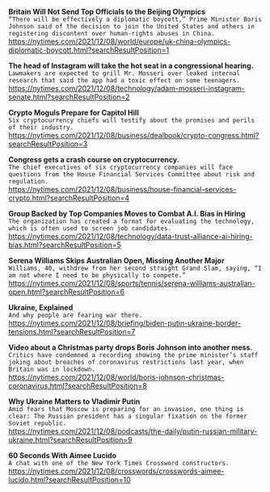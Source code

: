 **Britain Will Not Send Top Officials to the Beijing Olympics**\
`“There will be effectively a diplomatic boycott,” Prime Minister Boris Johnson said of the decision to join the United States and others in registering discontent over human-rights abuses in China.`\
https://nytimes.com/2021/12/08/world/europe/uk-china-olympics-diplomatic-boycott.html?searchResultPosition=1

**The head of Instagram will take the hot seat in a congressional hearing.**\
`Lawmakers are expected to grill Mr. Mosseri over leaked internal research that said the app had a toxic effect on some teenagers.`\
https://nytimes.com/2021/12/08/technology/adam-mosseri-instagram-senate.html?searchResultPosition=2

**Crypto Moguls Prepare for Capitol Hill**\
`Six cryptocurrency chiefs will testify about the promises and perils of their industry.`\
https://nytimes.com/2021/12/08/business/dealbook/crypto-congress.html?searchResultPosition=3

**Congress gets a crash course on cryptocurrency.**\
`The chief executives of six cryptocurrency companies will face questions from the House Financial Services Committee about risk and regulation.`\
https://nytimes.com/2021/12/08/business/house-financial-services-crypto.html?searchResultPosition=4

**Group Backed by Top Companies Moves to Combat A.I. Bias in Hiring**\
`The organization has created a format for evaluating the technology, which is often used to screen job candidates.`\
https://nytimes.com/2021/12/08/technology/data-trust-alliance-ai-hiring-bias.html?searchResultPosition=5

**Serena Williams Skips Australian Open, Missing Another Major**\
`Williams, 40, withdrew from her second straight Grand Slam, saying, “I am not where I need to be physically to compete.”`\
https://nytimes.com/2021/12/08/sports/tennis/serena-williams-australian-open.html?searchResultPosition=6

**Ukraine, Explained**\
`And why people are fearing war there.`\
https://nytimes.com/2021/12/08/briefing/biden-putin-ukraine-border-tensions.html?searchResultPosition=7

**Video about a Christmas party drops Boris Johnson into another mess.**\
`Critics have condemned a recording showing the prime minister’s staff joking about breaches of coronavirus restrictions last year, when Britain was in lockdown.`\
https://nytimes.com/2021/12/08/world/boris-johnson-christmas-coronavirus.html?searchResultPosition=8

**Why Ukraine Matters to Vladimir Putin**\
`Amid fears that Moscow is preparing for an invasion, one thing is clear: The Russian president has a singular fixation on the former Soviet republic.`\
https://nytimes.com/2021/12/08/podcasts/the-daily/putin-russian-military-ukraine.html?searchResultPosition=9

**60 Seconds With Aimee Lucido**\
`A chat with one of the New York Times Crossword constructors.`\
https://nytimes.com/2021/12/08/crosswords/crosswords-aimee-lucido.html?searchResultPosition=10


